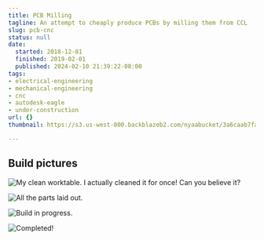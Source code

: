 ```yaml
---
title: PCB Milling
tagline: An attempt to cheaply produce PCBs by milling them from CCL
slug: pcb-cnc
status: null
date:
  started: 2018-12-01
  finished: 2019-02-01
  published: 2024-02-10 21:39:22-08:00
tags:
- electrical-engineering
- mechanical-engineering
- cnc
- autodesk-eagle
- under-construction
url: {}
thumbnail: https://s3.us-west-000.backblazeb2.com/nyaabucket/3a6caab7fa69acee59e41e8b13664d1aee1b99e9ddc0b01647a1e1a1b346858d/completed-cnc.jpg

---
```


## Build pictures

![My clean worktable. I actually cleaned it for once! Can you believe it?](https://s3.us-west-000.backblazeb2.com/nyaabucket/b10a2f7bcb6d95052aa9359c5e06b98f6e3159b105ec89a0ab9031f8dd68b58a/clean-desk.jpg)

![All the parts laid out.](https://s3.us-west-000.backblazeb2.com/nyaabucket/c4d3b27fb958e817039a96e4c72af85026b5852231e21c8fb3120a04beb65f9d/parts.jpg)

![Build in progress.](https://s3.us-west-000.backblazeb2.com/nyaabucket/67d5ac80ea04933fa1cfa539c42b4ebc8070ed8b93b36912daa2f137433be311/progress.jpg)

![Completed!](https://s3.us-west-000.backblazeb2.com/nyaabucket/3a6caab7fa69acee59e41e8b13664d1aee1b99e9ddc0b01647a1e1a1b346858d/completed-cnc.jpg)